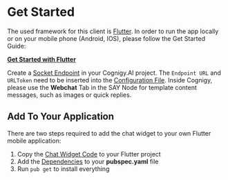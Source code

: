 # Get Started

The used framework for this client is [Flutter](https://flutter.dev). In order to run the app locally or on your mobile phone (Android, IOS), please follow the Get Started Guide:

**[Get Started with Flutter](https://flutter.dev/docs/get-started/install)**

Create a [Socket Endpoint](https://docs.cognigy.com/docs/deploy-a-socket-endpoint) in your Cognigy.AI project. The `Endpoint URL` and `URLToken` need to be inserted into the [Configuration File](./lib/cognigy/config.dart). Inside Cognigy, please use the **Webchat** Tab in the SAY Node for template content messages, such as images or quick replies.

## Add To Your Application

There are two steps required to add the chat widget to your own Flutter mobile application:

1. Copy the [Chat Widget Code](../lib/chat_wiget/) to your Flutter project
2. Add the [Dependencies](../pubspec.yaml) to your **pubspec.yaml** file
3. Run `pub get` to install everything